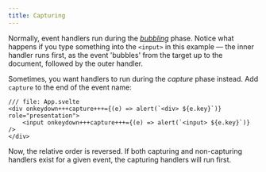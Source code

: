 ```yaml
---
title: Capturing
---
```


Normally, event handlers run during the [_bubbling_](https://developer.mozilla.org/en-US/docs/Learn/JavaScript/Building_blocks/Event_bubbling) phase. Notice what happens if you type something into the `<input>` in this example — the inner handler runs first, as the event 'bubbles' from the target up to the document, followed by the outer handler.

Sometimes, you want handlers to run during the _capture_ phase instead. Add `capture` to the end of the event name:

```svelte
/// file: App.svelte
<div onkeydown+++capture+++={(e) => alert(`<div> ${e.key}`)} role="presentation">
	<input onkeydown+++capture+++={(e) => alert(`<input> ${e.key}`)} />
</div>
```

Now, the relative order is reversed. If both capturing and non-capturing handlers exist for a given event, the capturing handlers will run first.
